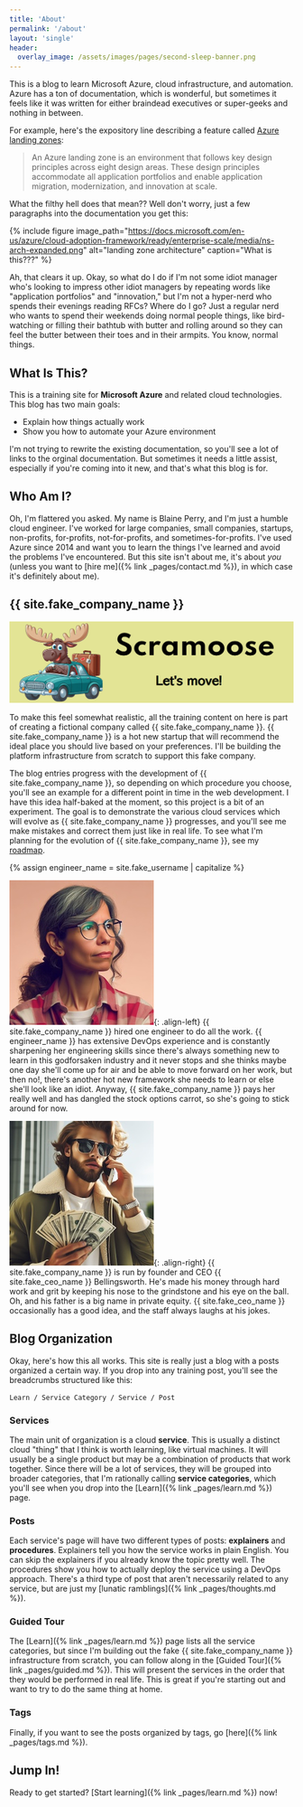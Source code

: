 ```yaml
---
title: 'About'
permalink: '/about'
layout: 'single'
header:
  overlay_image: /assets/images/pages/second-sleep-banner.png
---
```

This is a blog to learn Microsoft Azure, cloud infrastructure, and automation. Azure has a ton of documentation, which is wonderful, but sometimes it feels like it was written for either braindead executives or super-geeks and nothing in between.

For example, here's the expository line describing a feature called [Azure landing zones](https://docs.microsoft.com/en-us/azure/cloud-adoption-framework/ready/landing-zone/):

> An Azure landing zone is an environment that follows key design principles across eight design areas. These design principles accommodate all application portfolios and enable application migration, modernization, and innovation at scale.

What the filthy hell does that mean?? Well don't worry, just a few paragraphs into the documentation you get this:

{% include figure image_path="https://docs.microsoft.com/en-us/azure/cloud-adoption-framework/ready/enterprise-scale/media/ns-arch-expanded.png" alt="landing zone architecture" caption="What is this???" %}

Ah, that clears it up. Okay, so what do I do if I'm not some idiot manager who's looking to impress other idiot managers by repeating words like "application portfolios" and "innovation," but I'm not a hyper-nerd who spends their evenings reading RFCs? Where do I go? Just a regular nerd who wants to spend their weekends doing normal people things, like bird-watching or filling their bathtub with butter and rolling around so they can feel the butter between their toes and in their armpits. You know, normal things.

## What Is This?

This is a training site for **Microsoft Azure** and related cloud technologies. This blog has two main goals:

- Explain how things actually work
- Show you how to automate your Azure environment

I'm not trying to rewrite the existing documentation, so you'll see a lot of links to the orginal documentation. But sometimes it needs a little assist, especially if you're coming into it new, and that's what this blog is for.

## Who Am I?

Oh, I'm flattered you asked. My name is Blaine Perry, and I'm just a humble cloud engineer. I've worked for large companies, small companies, startups, non-profits, for-profits, not-for-profits, and sometimes-for-profits. I've used Azure since 2014 and want you to learn the things I've learned and avoid the problems I've encountered. But this site isn't about me, it's about *you* (unless you want to [hire me]({% link _pages/contact.md %}), in which case it's definitely about me).

## {{ site.fake_company_name }}

![{{ site.fake_company_name }} logo](/assets/images/logos/fake-company/fake-company-banner.png)

To make this feel somewhat realistic, all the training content on here is part of creating a fictional company called {{ site.fake_company_name }}. {{ site.fake_company_name }} is a hot new startup that will recommend the ideal place you should live based on your preferences. I'll be building the platform infrastructure from scratch to support this fake company.

The blog entries progress with the development of {{ site.fake_company_name }}, so depending on which procedure you choose, you'll see an example for a different point in time in the web development. I have this idea half-baked at the moment, so this project is a bit of an experiment. The goal is to demonstrate the various cloud services which will evolve as {{ site.fake_company_name }} progresses, and you'll see me make mistakes and correct them just like in real life. To see what I'm planning for the evolution of {{ site.fake_company_name }}, see my [roadmap](https://github.com/orgs/2ndsleep/projects/2).

{% assign engineer_name = site.fake_username | capitalize %}

![{{ engineer_name }}](/assets/images/pages/fake-engineer-profile.jpeg){: .align-left} {{ site.fake_company_name }} hired one engineer to do all the work. {{ engineer_name }} has extensive DevOps experience and is constantly sharpening her engineering skills since there's always something new to learn in this godforsaken industry and it never stops and she thinks maybe one day she'll come up for air and be able to move forward on her work, but then no!, there's another hot new framework she needs to learn or else she'll look like an idiot. Anyway, {{ site.fake_company_name }} pays her really well and has dangled the stock options carrot, so she's going to stick around for now.

![{{ engineer_name }}](/assets/images/pages/fake-company-founder.jpeg){: .align-right} {{ site.fake_company_name }} is run by founder and CEO {{ site.fake_ceo_name }} Bellingsworth. He's made his money through hard work and grit by keeping his nose to the grindstone and his eye on the ball. Oh, and his father is a big name in private equity. {{ site.fake_ceo_name }} occasionally has a good idea, and the staff always laughs at his jokes.

## Blog Organization

Okay, here's how this all works. This site is really just a blog with a posts organized a certain way. If you drop into any training post, you'll see the breadcrumbs structured like this:

```
Learn / Service Category / Service / Post
```

### Services

The main unit of organization is a cloud **service**. This is usually a distinct cloud "thing" that I think is worth learning, like virtual machines. It will usually be a single product but may be a combination of products that work together. Since there will be a lot of services, they will be grouped into broader categories, that I'm rationally calling **service categories**, which you'll see when you drop into the [Learn]({% link _pages/learn.md %}) page.

### Posts

Each service's page will have two different types of posts: **explainers** and **procedures**. Explainers tell you how the service works in plain English. You can skip the explainers if you already know the topic pretty well. The procedures show you how to actually deploy the service using a DevOps approach. There's a third type of post that aren't necessarily related to any service, but are just my [lunatic ramblings]({% link _pages/thoughts.md %}).

### Guided Tour

The [Learn]({% link _pages/learn.md %}) page lists all the service categories, but since I'm building out the fake {{ site.fake_company_name }} infrastructure from scratch, you can follow along in the [Guided Tour]({% link _pages/guided.md %}). This will present the services in the order that they would be performed in real life. This is great if you're starting out and want to try to do the same thing at home.

### Tags

Finally, if you want to see the posts organized by tags, go [here]({% link _pages/tags.md %}).

## Jump In!

Ready to get started? [Start learning]({% link _pages/learn.md %}) now!